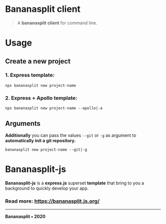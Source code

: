 # Bananasplit client
> A **bananasplit client** for command line.

# Usage

## Create a new project

### 1. Express template:
```
npx bananasplit new project-name
```

### 2. Express + Apollo template:
```
npx bananasplit new project-name --apollo|-a
```

## Arguments
**Additionally** you can pass the values `--git` or `-g` as argument to **automatically init a git repository.**

```
bananasplit new project-name --git|-g
```

# Bananasplit-js
**Bananasplit-js** is a **express.js** superset **template** that bring to you a background to quickly develop your app.

### Read more: https://bananasplit.js.org/

---
**Bananasplit • 2020**

